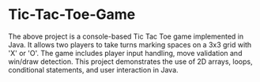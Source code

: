 # Tic-Tac-Toe-Game
The above project is a console-based Tic Tac Toe game implemented in Java. It allows two players to take turns marking spaces on a 3x3 grid with 'X' or 'O'. The game includes player input handling, move validation and win/draw detection. This project demonstrates the use of 2D arrays, loops, conditional statements, and user interaction in Java.
